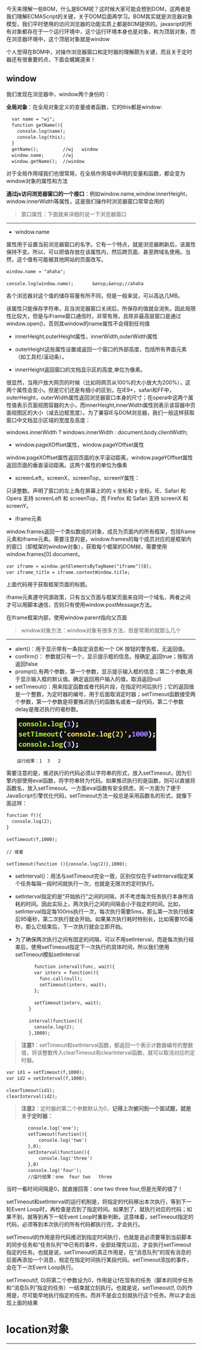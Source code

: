 今天来理解一些BOM，什么是BOM呢？这时候大家可能会想到DOM，这两者是我们理解ECMAScript的关键，关于DOM后面再学习。BOM其实就是浏览器对象模型，我们平时使用的访问浏览器的功能实质上都是BOM提供的。javasript的所有对象都存在于一个运行环境中，这个运行环境本身也是对象，称为顶层对象，而在浏览器环境中，这个顶层对象就是window

个人觉得在BOM中，对操作浏览器窗口和定时器的理解颇为关键，而且关于定时器还有很重要的点，下面会娓娓道来！
## window #
我们发现在浏览器中，window两个身份的：

 
**全局对象**：在全局对象定义的变量或者函数，它的this都是window:
    
      var name = "wj";
      function getName(){
        console.log(name);
        console.log(this);
      }
      getName();         //wj   window
      window.name;       //wj 
      window.getName();  //window

对于全局作用域我们也很常用，在全局作用域中声明的变量和函数，都会变为window对象的属性和方法

**通过js访问浏览器窗口的一个接口**：例如window.name,window.innerHeight，window.innerWidth等属性，这是我们操作时浏览器窗口常常会用的
  


> 窗口属性：下面就来详细的说一下浏览器窗口

----------


- window.name

属性用于设置当前浏览器窗口的名字。它有一个特点，就是浏览器刷新后，该属性保持不变。所以，可以把值存放在该属性内，然后跨页面、甚至跨域名使用。当然，这个值有可能被其他网站的页面改写。

    window.name = "ahaha";

    console.log(window.name);       &ensp;&ensp;//ahaha

各个浏览器对这个值的储存容量有所不同，但是一般来说，可以高达几MB。

该属性只能保存字符串，且当浏览器窗口关闭后，所保存的值就会消失。因此局限性比较大，但是与iFrame窗口通信时，非常有用，且除非最高层窗口是通过window.open()，否则其window的name属性不会得到任何值
 
- innerHeight,outerHeight属性，innerWidth,outerWidth属性

 - outerHeight这些属性设置或返回一个窗口的外部高度，包括所有界面元素（如工具栏/滚动条）。
 - innerHeight返回窗口的文档显示区的高度,单位为像素。
 
很显然，当用户放大网页的时候（比如将网页从100%的大小放大为200%），这两个属性会变小。但是它们还是有细小的区别，在IE9+，safari和FF中，outerHeight，outerWidth属性返回浏览器窗口本身的尺寸；在opera中这两个属性值表示页面视图容器的大小，而innerHeight,innerWidth属性则表示该容器中页面视图区的大小（减去边框宽度）。为了兼容IE与DOM浏览器，我们一般这样获取窗口中文档显示区域的宽度及高度：

 windows.innerWidth ? windows.innerWidth : document.body.clientWidth;


- window.pageXOffset属性，window.pageYOffset属性

window.pageXOffset属性返回页面的水平滚动距离，window.pageYOffset属性返回页面的垂直滚动距离。这两个属性的单位为像素

- screenLeft，screenX，screenTop，screenY属性：

 只读整数。声明了窗口的左上角在屏幕上的的 x 坐标和 y 坐标。IE、Safari 和 Opera 支持 screenLeft 和 screenTop，而 Firefox 和 Safari 支持 screenX 和 screenY。

- iframe元素

window.frames返回一个类似数组的对象，成员为页面内的所有框架，包括frame元素和iframe元素。需要注意的是，window.frames的每个成员对应的是框架内的窗口（即框架的window对象），获取每个框架的DOM树，需要使用window.frames[0].document。

    var iframe = window.getElementsByTagName("iframe")[0];
    var iframe_title = iframe.contentWindow.title;

上面代码用于获取框架页面的标题。

iframe元素遵守同源政策，只有当父页面与框架页面来自同一个域名，两者之间才可以用脚本通信，否则只有使用window.postMessage方法。

在iframe框架内部，使用window.parent指向父页面
> window对象方法：window对象有很多方法，但是常用的就那么几个

----------


- alert()：用于显示带有一条指定消息和一个 OK 按钮的警告框，无返回值。
- confirm()： 参数就只有一个，显示提示框的信息。按确定,返回true；按取消返回false
- prompt(),有两个参数，第一个参数，显示提示输入框的信息；第二个参数,用于显示输入框的默认值。确定返回用户输入的值，取消返回null
- setTimeout()：用来指定函数或者代码片段，在指定时间后执行；它的返回值是一个整数，为定时器的编号，用于后面取消定时器；setTimeout函数接受两个参数，第一个参数是将要推迟执行的函数名或者一段代码，第二个参数delay是推迟执行的毫秒数。

&ensp;&ensp;&ensp;&ensp;![](https://raw.githubusercontent.com/Anjing1993/mypassages/master/images/setTimeout.png)

&ensp;&ensp;&ensp;&ensp;`运行结果：1  3   2`

   需要注意的是，推迟执行的代码必须以字符串的形式，放入setTimeout，因为引擎内部使用eval函数，将字符串转为代码。如果推迟执行的是函数，则可以直接将函数名，放入setTimeout。一方面eval函数有安全顾虑，另一方面为了便于JavaScript引擎优化代码，setTimeout方法一般总是采用函数名的形式，就像下面这样：

    function f(){
      console.log(2);
    }
    
    setTimeout(f,1000);
    
    // 或者
    
    setTimeout(function (){console.log(2)},1000);

- setInterval()：用法与setTimeout完全一致，区别仅仅在于setInterval指定某个任务每隔一段时间就执行一次，也就是无限次的定时执行。 
 - setInterval指定的是“开始执行”之间的间隔，并不考虑每次任务执行本身所消耗的时间。因此实际上，两次执行之间的间隔会小于指定的时间。比如，setInterval指定每100ms执行一次，每次执行需要5ms，那么第一次执行结束后95毫秒，第二次执行就会开始。如果某次执行耗时特别长，比如需要105毫秒，那么它结束后，下一次执行就会立即开始。
 - 为了确保两次执行之间有固定的间隔，可以不用setInterval，而是每次执行结束后，使用setTimeout指定下一次执行的具体时间，所以我们使用setTimeout模拟setInterval
 
			  function interval(func, wait){
			  var interv = function(){
			    func.call(null);
			    setTimeout(interv, wait);
			  };
			
			  setTimeout(interv, wait);
			}
			
			interval(function(){
			  console.log(2);
			},1000);
> **注意1**：setTimeout和setInterval函数，都返回一个表示计数器编号的整数值，将该整数传入clearTimeout和clearInterval函数，就可以取消对应的定时器。

    var id1 = setTimeout(f,1000);
    var id2 = setInterval(f,1000);
    
    clearTimeout(id1);
    clearInterval(id2);


>  **注意2**：定时器的第二个参数默认为0，**记得上次被问到一个面试题，就是关于定时器：**

            console.log('one');
            setTimeout(function(){
                console.log('two')
            },0);
            setInterval(function(){
                console.log('three')
            },0)
            console.log('four'); 
            //运行结果：one  four two   three

 当时一看时间间隔是0，就直接回答：one  two  three  four,但是光荣的错了！
 
setTimeout和setInterval的运行机制是，将指定的代码移出本次执行，等到下一轮Event Loop时，再检查是否到了指定时间。如果到了，就执行对应的代码；如果不到，就等到再下一轮Event Loop时重新判断。这意味着，setTimeout指定的代码，必须等到本次执行的所有代码都执行完，才会执行。

setTimeout的作用是将代码推迟到指定时间执行，也就是说必须要等到当前脚本的同步任务和“任务队列”中已有的事件，全部处理完以后，才会执行setTimeout指定的任务。也就是说，setTimeout的真正作用是，在“消息队列”的现有消息的后面再添加一个消息，规定在指定时间执行某段代码。setTimeout添加的事件，会在下一次Event Loop执行。

setTimeout(f, 0)将第二个参数设为0，作用是让f在现有的任务（脚本的同步任务和“消息队列”指定的任务）一结束就立刻执行。也就是说，setTimeout(f, 0)的作用是，尽可能早地执行指定的任务。而并不是会立刻就执行这个任务。所以才会出现上面的结果
# location对象 #

----------









